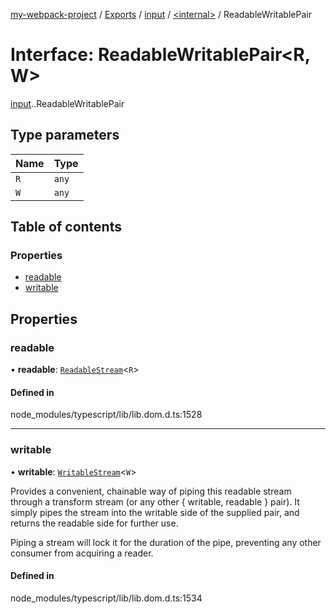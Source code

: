 [my-webpack-project](../README.md) / [Exports](../modules.md) / [input](../modules/input.md) / [<internal\>](../modules/input._internal_.md) / ReadableWritablePair

# Interface: ReadableWritablePair<R, W\>

[input](../modules/input.md).[<internal>](../modules/input._internal_.md).ReadableWritablePair

## Type parameters

| Name | Type |
| :------ | :------ |
| `R` | `any` |
| `W` | `any` |

## Table of contents

### Properties

- [readable](input._internal_.ReadableWritablePair.md#readable)
- [writable](input._internal_.ReadableWritablePair.md#writable)

## Properties

### readable

• **readable**: [`ReadableStream`](../modules/input._internal_.md#readablestream)<`R`\>

#### Defined in

node_modules/typescript/lib/lib.dom.d.ts:1528

___

### writable

• **writable**: [`WritableStream`](../modules/input._internal_.md#writablestream)<`W`\>

Provides a convenient, chainable way of piping this readable stream through a transform stream (or any other { writable, readable } pair). It simply pipes the stream into the writable side of the supplied pair, and returns the readable side for further use.

Piping a stream will lock it for the duration of the pipe, preventing any other consumer from acquiring a reader.

#### Defined in

node_modules/typescript/lib/lib.dom.d.ts:1534
